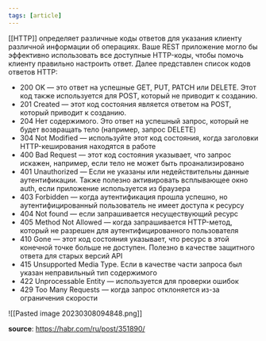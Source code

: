 ```yaml
---
tags: [article]
---
```


[[HTTP]] определяет различные коды ответов для указания клиенту различной информации об операциях. Ваше REST приложение могло бы эффективно использовать все доступные HTTP-коды, чтобы помочь клиенту правильно настроить ответ. Далее представлен список кодов ответов HTTP:  
  

-   200 OK — это ответ на успешные GET, PUT, PATCH или DELETE. Этот код также используется для POST, который не приводит к созданию.
-   201 Created — этот код состояния является ответом на POST, который приводит к созданию.
-   204 Нет содержимого. Это ответ на успешный запрос, который не будет возвращать тело (например, запрос DELETE)
-   304 Not Modified — используйте этот код состояния, когда заголовки HTTP-кеширования находятся в работе
-   400 Bad Request — этот код состояния указывает, что запрос искажен, например, если тело не может быть проанализировано
-   401 Unauthorized — Если не указаны или недействительны данные аутентификации. Также полезно активировать всплывающее окно auth, если приложение используется из браузера
-   403 Forbidden — когда аутентификация прошла успешно, но аутентифицированный пользователь не имеет доступа к ресурсу
-   404 Not found — если запрашивается несуществующий ресурс
-   405 Method Not Allowed — когда запрашивается HTTP-метод, который не разрешен для аутентифицированного пользователя
-   410 Gone — этот код состояния указывает, что ресурс в этой конечной точке больше не доступен. Полезно в качестве защитного ответа для старых версий API
-   415 Unsupported Media Type. Если в качестве части запроса был указан неправильный тип содержимого
-   422 Unprocessable Entity — используется для проверки ошибок
-   429 Too Many Requests — когда запрос отклоняется из-за ограничения скорости

![[Pasted image 20230308094848.png]]

**source**: https://habr.com/ru/post/351890/